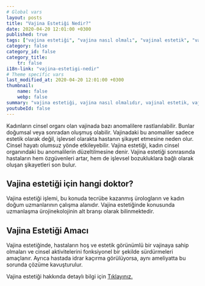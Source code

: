 ```yaml
---
# Global vars
layout: posts
title: "Vajina Estetiği Nedir?"
date: 2020-04-20 12:01:00 +0300
published: true
tags: ["vajina estetiği", "vajina nasıl olmalı", "vajinal estetik", "vajina estetiği ameliyatı", "vajinal estetik avantajı", "vajina estetiği gerektiren durumlar", "Vajina Estetiği Nedir", "vajina estetiği doktor", "Vajina Estetiği Amacı", "Vajina Şekil Bozukluğu", "Vajina Estetiği Lazer" ,"vajina anatomisi", "vajina ameliyatı", "labioplasti", "klitoris ameliyatı", "klitoris estetiği", "Labium estetiği", "iç dudak ameliyatı" , "dış dudak ameliyatı", "pubis estetiği", "himenoplasti ", "vajina daraltma", "vajinoplasti", "vajina daraltma nedir", "vajina daraltma ameliyatı", "vajina sarkması", "vajina sarkması ameliyatı", "Turc tekniği", "Turc ameliyatı"]
category: false
category_id: false
category_title:
    tr: false
i18n-link: "vajina-estetigi-nedir"
# Theme specific vars
last_modified_at: 2020-04-20 12:01:00 +0300
thumbnail:
    name: false
    webp: false
summary: "vajina estetiği, vajina nasıl olmalıdır, vajinal estetik, vajinal estetik ücreti, vajinal estetik ameliyatı, vajinal estetik avantajları, vajinal estetik gerektiren durumlar, Vajina Estetiği Nedir, Vajina estetiği için hangi doktor, Vajina Estetiği Amacı, Vajina Şekil Bozuklukları, Vajina Estetiğinde Lazer "
youtubeId: false
---
```






Kadınların cinsel organı olan vajinada bazı anomalilere rastlanılabilir. Bunlar doğumsal veya sonradan oluşmuş olabilir. Vajinadaki bu anomaliler sadece estetik olarak değil, işlevsel olarakta hastanın şikayet etmesine neden olur. Cinsel hayatı olumsuz yönde etkileyebilir. Vajina estetiği, kadın cinsel organındaki bu anomalilerin düzeltilmesine denir. Vajina estetiği sonrasında hastaların hem özgüvenleri artar, hem de işlevsel bozukluklara bağlı olarak oluşan şikayetleri son bulur.

## Vajina estetiği için hangi doktor?

Vajina estetiği işlemi, bu konuda tecrübe kazanmış ürologların ve kadın doğum uzmanlarının çalışma alanıdır. Vajina estetiğinde konusunda uzmanlaşma ürojinekolojinin alt branşı olarak bilinmektedir.

## Vajina Estetiği Amacı

Vajina estetiğinde, hastaların hoş ve estetik görünümlü bir vajinaya sahip olmaları ve cinsel aktivitelerini fonksiyonel bir şekilde sürdürmeleri amaçlanır. Ayrıca hastada idrar kaçırma görülüyorsa, aynı ameliyatta bu sorunda çözüme kavuşturulur.


Vajina estetiği hakkında detaylı bilgi için [Tıklayınız.](https://www.onoluroloji.com/vajina-estetigi)
